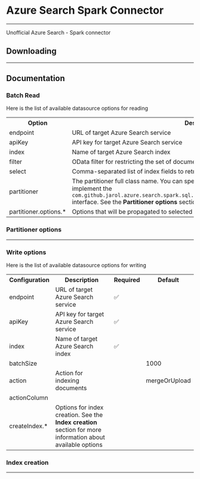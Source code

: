 # Azure Search Spark Connector

---

Unofficial Azure Search - Spark connector

## Downloading

----

## Documentation

### Batch Read

Here is the list of available datasource options for reading

<table>
    <tr>
        <th>Option</th>
        <th>Description</th>
        <th>Required</th>
        <th>Default</th>
    </tr>
    <tr>
        <td>endpoint</td>
        <td>URL of target Azure Search service</td>
        <td>&#9989</td>
    </tr>
    <tr>
        <td>apiKey</td>
        <td>API key for target Azure Search service</td>
        <td>&#9989</td>
    </tr>
    <tr>
        <td>index</td>
        <td>Name of target Azure Search index</td>
        <td>&#9989</td>
    </tr>
    <tr>
        <td>filter</td>
        <td>OData filter for restricting the set of documents to retrieve</td>
        <td></td>
    </tr>
    <tr>
        <td>select</td>
        <td>Comma-separated list of index fields to retrieve</td>
        <td></td>
    </tr>
    <tr>
        <td>partitioner</td>
        <td>The partitioner full class name. 
You can specify a custom implementation that must implement the <code>com.github.jarol.azure.search.spark.sql.connector.read.partitioning.SearchPartitioner</code> interface.
See the <b>Partitioner options</b> section for more information about partitioners.
</td>
        <td></td>
    </tr>
    <tr>
        <td>partitioner.options.*</td>
        <td>Options that will be propagated to selected partitioner</td>
        <td></td>
    </tr>
</table>

### Partitioner options

---

### Write options

Here is the list of available datasource options for writing

<table>
    <tr>
        <th>Configuration</th>
        <th>Description</th>
        <th>Required</th>
        <th>Default</th>
    </tr>
    <tr>
        <td>endpoint</td>
        <td>URL of target Azure Search service</td>
        <td>&#9989</td>
    </tr>
    <tr>
        <td>apiKey</td>
        <td>API key for target Azure Search service</td>
        <td>&#9989</td>
    </tr>
    <tr>
        <td>index</td>
        <td>Name of target Azure Search index</td>
        <td>&#9989</td>
    </tr>
    <tr>
        <td>batchSize</td>
        <td></td>
        <td></td>
        <td>1000</td>
    </tr>
    <tr>    
        <td>action</td>
        <td>Action for indexing documents</td>
        <td></td>
        <td>mergeOrUpload</td>
    </tr>
    <tr>    
        <td>actionColumn</td>
        <td></td>
        <td></td>
        <td></td>
    </tr>
    <tr>
        <td>createIndex.*</td>
        <td>Options for index creation. See the <b>Index creation</b> section for more information about available options</td>
        <td></td>
        <td></td>
    </tr>
</table>

### Index creation

---
